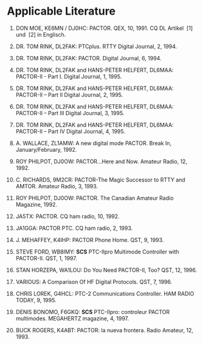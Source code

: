 # Applicable Literature

1) DON MOE, KE6MN / DJ0HC: PACTOR. QEX, 10, 1991. CQ DL Artikel  \[1\] und  \[2\] in Englisch.

1) DR. TOM RINK, DL2FAK: PTCplus. RTTY Digital Journal, 2, 1994.

1) DR. TOM RINK, DL2FAK: PACTOR. Digital Journal, 6, 1994.

1) DR. TOM RINK, DL2FAK and HANS-PETER HELFERT, DL6MAA: PACTOR-II - Part I. Digital Journal, 1, 1995.

1) DR. TOM RINK, DL2FAK and HANS-PETER HELFERT, DL6MAA: PACTOR-II – Part II Digital Journal, 2, 1995.

1) DR. TOM RINK, DL2FAK and HANS-PETER HELFERT, DL6MAA: PACTOR-II – Part III Digital Journal, 3, 1995.

1) DR. TOM RINK, DL2FAK and HANS-PETER HELFERT, DL6MAA: PACTOR-II – Part IV Digital Journal, 4, 1995.

1) A. WALLACE, ZL1AMW: A new digital mode PACTOR. Break In, January/February, 1992.

1) ROY PHILPOT, DJ0OW: PACTOR...Here and Now. Amateur Radio, 12, 1992.

1) C. RICHARDS, 9M2CR: PACTOR-The Magic Successor to RTTY and AMTOR. Amateur Radio, 3, 1993.

1) ROY PHILPOT,</span> DJ0OW: PACTOR. The Canadian Amateur Radio Magazine, 1992.

1) JA5TX</span>: PACTOR. CQ ham radio, 10, 1992.

1) JA1GGA</span>: PACTOR PTC. CQ ham radio, 2, 1993.

1) J. MEHAFFEY, K4IHP: PACTOR Phone Home. QST, 9, 1993.

1) STEVE FORD, WB8IMY: **SCS** PTC-IIpro Multimode Controller with PACTOR-II. QST, 1, 1997.

1) STAN HORZEPA, WA1LOU: Do You Need PACTOR-II, Too? QST, 12, 1996.

1) VARIOUS: A Comparison Of HF Digital Protocols. QST, 7, 1996.

1) CHRIS LOREK, G4HCL: PTC-2 Communications Controller. HAM RADIO TODAY, 9, 1995.

1) DENIS BONOMO, F6GKQ: **SCS** PTC-IIpro: controleur PACTOR multimodes. MEGAHERTZ magazine, 4, 1997.

1) BUCK ROGERS, K4ABT: PACTOR: la nueva frontera. Radio Amateur, 12, 1993.
